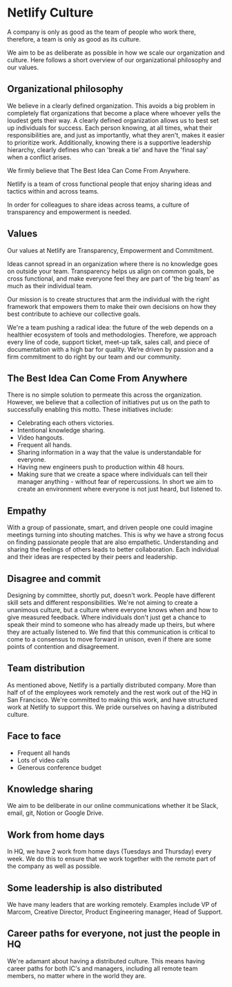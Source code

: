 # Netlify Culture
A company is only as good as the team of people who work there, therefore, a team is only as good as its culture.

We aim to be as deliberate as possible in how we scale our organization and culture. Here follows a short overview of our organizational philosophy and our values.

## Organizational philosophy
We believe in a clearly defined organization. This avoids a big problem in completely flat organizations that become a place where whoever yells the loudest gets their way.
A clearly defined organization allows us to best set up individuals for success. Each person knowing, at all times, what their responsibilities are, and just as importantly, what they aren't, makes it easier to prioritize work. Additionally, knowing there is a supportive leadership hierarchy, clearly defines who can 'break a tie' and have the 'final say' when a conflict arises.

We firmly believe that The Best Idea Can Come From Anywhere. 

Netlify is a team of cross functional people that enjoy sharing ideas and tactics within and across teams.

In order for colleagues to share ideas across teams, a culture of transparency and empowerment is needed. 

## Values
Our values at Netlify are Transparency, Empowerment and Commitment. 

Ideas cannot spread in an organization where there is no knowledge goes on outside your team. Transparency helps us align on common goals, be cross functional, and make everyone feel they are part of 'the big team' as much as their individual team.

Our mission is to create structures that arm the individual with the right framework that empowers them to make their own decisions on how they best contribute to achieve our collective goals.

We're a team pushing a radical idea: the future of the web depends on a healthier ecosystem of tools and methodologies. Therefore, we approach every line of code, support ticket, meet-up talk, sales call, and piece of documentation with a high bar for quality. We’re driven by passion and a firm commitment to do right by our team and our community. 


## The Best Idea Can Come From Anywhere
There is no simple solution to permeate this across the organization. However, we believe that a collection of initiatives put us on the path to successfully enabling this motto. These initiatives include:
* Celebrating each others victories.
* Intentional knowledge sharing.
* Video hangouts.
* Frequent all hands.
* Sharing information in a way that the value is understandable for everyone.
* Having new engineers push to production within 48 hours. 
* Making sure that we create a space where individuals can tell their manager anything - without fear of repercussions. 
In short we aim to create an environment where everyone is not just heard, but listened to.

## Empathy
With a group of passionate, smart, and driven people one could imagine meetings turning into shouting matches. This is why we have a strong focus on finding passionate people that are also empathetic. Understanding and sharing the feelings of others leads to better collaboration. Each individual and their ideas are respected by their peers and leadership.

## Disagree and commit
Designing by committee, shortly put, doesn't work. People have different skill sets and different responsibilities. We're not aiming to create a unanimous culture, but a culture where everyone knows when and how to give measured feedback. Where individuals don't just get a chance to speak their mind to someone who has already made up theirs, but where they are actually listened to. We find that this communication is critical to come to a consensus to move forward in unison, even if there are some points of contention and disagreement.

## Team distribution
As mentioned above, Netlify is a partially distributed company. More than half of of the employees work remotely and the rest work out of the HQ in San Francisco. We're committed to making this work, and have structured work at Netlify to support this. We pride ourselves on having a distributed culture.

## Face to face
* Frequent all hands
* Lots of video calls
* Generous conference budget 

## Knowledge sharing
We aim to be deliberate in our online communications whether it be Slack, email, git, Notion or Google Drive.

## Work from home days
In HQ, we have 2 work from home days (Tuesdays and Thursday) every week. We do this to ensure that we work together with the remote part of the company as well as possible. 

## Some leadership is also distributed
We have many leaders that are working remotely. Examples include VP of Marcom, Creative Director, Product Engineering manager, Head of Support.

## Career paths for everyone, not just the people in HQ
We're adamant about having a distributed culture. This means having career paths for both IC's and managers, including all remote team members, no matter where in the world they are.
